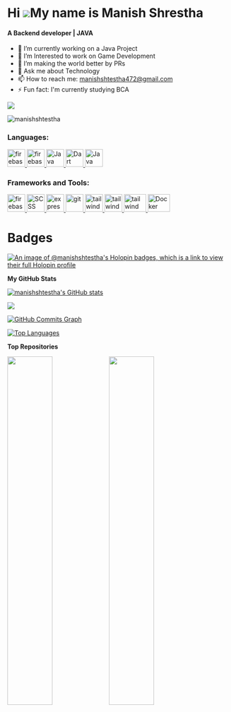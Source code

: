 # Hi ![](https://user-images.githubusercontent.com/18350557/176309783-0785949b-9127-417c-8b55-ab5a4333674e.gif)My name is Manish Shrestha

<h4>A Backend developer | JAVA </h4>

-   🔭 I’m currently working on a Java Project
-   🌱 I’m Interested to work on Game Development
-   👯 I’m making the world better by PRs
-   💬 Ask me about Technology
-   📫 How to reach me: manishshtestha472@gmail.com
-   ⚡ Fun fact: I'm currently studying BCA

<a href="https://www.github.com/manishshtestha" target="_blank" rel="noreferrer"><img
src="https://img.shields.io/github/followers/manishshtestha?logo=github&style=for-the-badge&color=0891b2&labelColor=1c1917" /></a>

<p align="left"> <img src="https://komarev.com/ghpvc/?username=manishshtestha&label=Profile%20views&color=0e75b6&style=flat" alt="manishshtestha" /> </p>


<h3 align="left">Languages:</h3>
<p align="left"> 
  <a href="https://www.python.com/" target="_blank" rel="noreferrer"> <img src="https://cdn4.iconfinder.com/data/icons/logos-and-brands/512/267_Python_logo-512.png" alt="firebase" width="40" height="40"/> </a> 
    <a href="https://en.wikipedia.org/wiki/C_(programming_language)" target="_blank" rel="noreferrer"> <img src="https://upload.wikimedia.org/wikipedia/commons/thumb/1/18/C_Programming_Language.svg/695px-C_Programming_Language.svg.png" alt="firebase" width="40" height="40"/> </a> 
  <a href="https://developer.mozilla.org/en-US/docs/Web/JavaScript" target="_blank" rel="noreferrer"> <img src="https://upload.wikimedia.org/wikipedia/commons/thumb/9/99/Unofficial_JavaScript_logo_2.svg/2048px-Unofficial_JavaScript_logo_2.svg.png" alt="Java Script" width="40" height="40"/> </a> 
  <a href="https://flutter.dev" target="_blank" rel="noreferrer"> <img src="https://cdn-images-1.medium.com/max/1200/1*knHF_qpxdtS8h0Z8EeqowA.png" alt="Dart" width="40" height="40"/> </a> 
  <a href="https://www.oracle.com/java/" target="_blank" rel="noreferrer"> <img src="https://cdn-icons-png.flaticon.com/512/226/226777.png" alt="Java" width="40" height="40"/> </a> 
 </p>

<h3 align="left">Frameworks and Tools:</h3>
<p align="left">  <a href="https://firebase.google.com/" target="_blank" rel="noreferrer"> <img src="https://www.tutorialsteacher.com/Content/images/home/mongodb.svg" alt="firebase" width="40" height="40"/> </a> <a href="https://sass-lang.com/" target="_blank" rel="noreferrer"> <img src="https://sass-lang.com/assets/img/logos/logo.svg" alt="SCSS" width="40" height="40"/> </a> <a href="https://flutter.dev" target="_blank" rel="noreferrer"> <img src="https://wsofter.ru/wp-content/uploads/2017/12/node-express.png" alt="express" width="40" height="40"/> </a> <a href="https://git-scm.com/" target="_blank" rel="noreferrer"> <img src="https://img.icons8.com/nolan/512/github.png" alt="git" width="40" height="40"/> </a> <a href="https://tailwindcss.com/" target="_blank" rel="noreferrer"> <img src="https://www.vectorlogo.zone/logos/tailwindcss/tailwindcss-icon.svg" alt="tailwind" width="40" height="40"/> </a> <a href="https://tailwindcss.com/" target="_blank" rel="noreferrer"> <img src="https://seeklogo.com/images/N/nodejs-logo-FBE122E377-seeklogo.com.png" alt="tailwind" width="40" height="40"/> </a> </a> <a href="https://tailwindcss.com/" target="_blank" rel="noreferrer"> <img src="https://seeklogo.com/images/G/google-cloud-logo-ADE788217F-seeklogo.com.png" alt="tailwind" width="50" height="40"/> </a>  <a href="https://tailwindcss.com/" target="_blank" rel="noreferrer"> <img src="https://www.docker.com/wp-content/uploads/2022/03/Moby-logo.png" alt="Docker" width="50" height="40"/> </a> </p>

# Badges

[![An image of @manishshtestha's Holopin badges, which is a link to view their full Holopin profile](https://holopin.me/manishshtestha)](https://holopin.io/@manishshtestha)

<b>My GitHub Stats</b>

<a href="http://www.github.com/manishshtestha"><img src="https://github-readme-stats.vercel.app/api?username=manishshtestha&show_icons=true&hide=&count_private=true&title_color=22c55e&text_color=ffffff&icon_color=0891b2&bg_color=1c1917&hide_border=true&show_icons=true" alt="manishshtestha's GitHub stats" /></a>

<a href="http://www.github.com/manishshtestha"><img src="https://github-readme-streak-stats.herokuapp.com/?user=manishshtestha&stroke=ffffff&background=1c1917&ring=22c55e&fire=22c55e&currStreakNum=ffffff&currStreakLabel=22c55e&sideNums=ffffff&sideLabels=ffffff&dates=ffffff&hide_border=true" /></a>

<a href="http://www.github.com/manishshtestha"><img src="https://github-readme-activity-graph.cyclic.app/graph?username=manishshtestha&bg_color=1c1917&color=ffffff&line=0891b2&point=ffffff&area_color=1c1917&area=true&hide_border=true&custom_title=GitHub%20Commits%20Graph" alt="GitHub Commits Graph" /></a>

<a href="https://github.com/manishshtestha" align="left"><img src="https://github-readme-stats.vercel.app/api/top-langs/?username=manishshtestha&langs_count=10&title_color=22c55e&text_color=ffffff&icon_color=0891b2&bg_color=1c1917&hide_border=true&locale=en&custom_title=Top%20%Languages" alt="Top Languages" /></a>

<b>Top Repositories</b>

<div width="100%" align="center"><a href="https://github.com/manishshtestha/books" align="left"><img align="left" width="45%" src="https://github-readme-stats.vercel.app/api/pin/?username=manishshtestha&repo=books&title_color=22c55e&text_color=ffffff&icon_color=0891b2&bg_color=1c1917&hide_border=true&locale=en" /></a>
  <a href="https://github.com/manishshtestha/React-PHP" align="left"><img align="left" width="45%" src="https://github-readme-stats.vercel.app/api/pin/?username=manishshtestha&repo=React-PHP&title_color=22c55e&text_color=ffffff&icon_color=0891b2&bg_color=1c1917&hide_border=true&locale=en" /></a>
</div><br /><br /><br /><br /><br /><br /><br />
